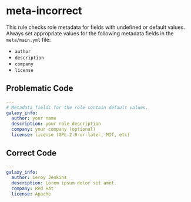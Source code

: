 # meta-incorrect

This rule checks role metadata for fields with undefined or default values.
Always set appropriate values for the following metadata fields in the `meta/main.yml` file:

- `author`
- `description`
- `company`
- `license`

## Problematic Code

```yaml
---
# Metadata fields for the role contain default values.
galaxy_info:
  author: your name
  description: your role description
  company: your company (optional)
  license: license (GPL-2.0-or-later, MIT, etc)
```

## Correct Code

```yaml
---
galaxy_info:
  author: Leroy Jenkins
  description: Lorem ipsum dolor sit amet.
  company: Red Hat
  license: Apache
```
